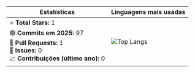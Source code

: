 <p align="center">
  
| Estatísticas | Linguagens mais usadas |
|--------------|------------------------|
| ⭐ **Total Stars:** 1 <br> 🟢 **Commits em 2025:** 97 <br> 🔁 **Pull Requests:** 1 <br> 🐛 **Issues:** 0 <br> 📈 **Contribuições (último ano):** 0 | ![Top Langs](https://github-readme-stats.vercel.app/api/top-langs/?username=mjoliveir&layout=compact&langs_count=7&theme=tokyonight) |

</p>
